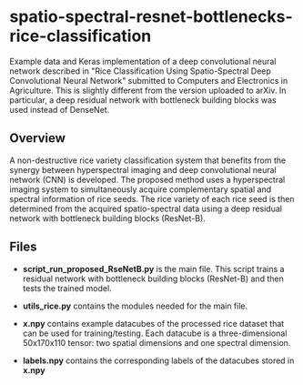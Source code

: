 # spatio-spectral-resnet-bottlenecks-rice-classification

Example data and Keras implementation of a deep convolutional neural network described in "Rice Classification Using Spatio-Spectral Deep Convolutional Neural Network" submitted to Computers and Electronics in Agriculture. This is slightly different from the version uploaded to arXiv. In particular, a deep residual network with bottleneck building blocks was used instead of DenseNet.

Overview
------
A non-destructive rice variety classification system that benefits from the synergy between hyperspectral imaging and deep convolutional neural network (CNN) is developed. The proposed method uses a hyperspectral imaging system to simultaneously acquire complementary spatial and spectral information of rice seeds. The rice variety of each rice seed is then determined from the acquired spatio-spectral data using a deep residual network with bottleneck building blocks (ResNet-B).

Files
------
* **script_run_proposed_RseNetB.py** is the main file. This script trains a residual network with bottleneck building blocks (ResNet-B) and then tests the trained model.

* **utils_rice.py** contains the modules needed for the main file.

* **x.npy** contains example datacubes of the processed rice dataset that can be used for training/testing. Each datacube is a three-dimensional 50x170x110 tensor: two spatial dimensions and one spectral dimension.

* **labels.npy** contains the corresponding labels of the datacubes stored in **x.npy**



